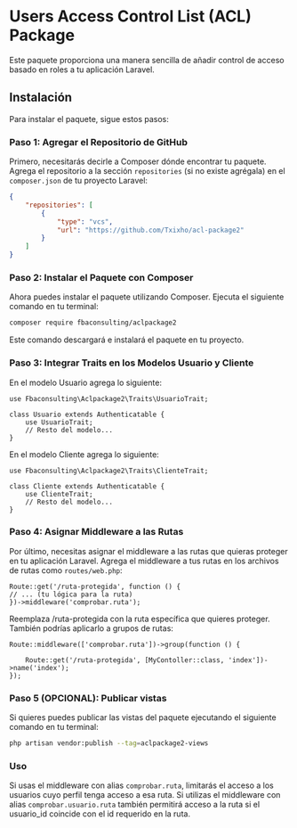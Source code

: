 # Users Access Control List (ACL) Package

Este paquete proporciona una manera sencilla de añadir control de acceso basado en roles a tu aplicación Laravel.

## Instalación

Para instalar el paquete, sigue estos pasos:

### Paso 1: Agregar el Repositorio de GitHub

Primero, necesitarás decirle a Composer dónde encontrar tu paquete. Agrega el repositorio a la sección `repositories` (si no existe agrégala) en el `composer.json` de tu proyecto Laravel:

```json
{
    "repositories": [
        {
            "type": "vcs",
            "url": "https://github.com/Txixho/acl-package2"
        }
    ]
}
```
### Paso 2: Instalar el Paquete con Composer
Ahora puedes instalar el paquete utilizando Composer. Ejecuta el siguiente comando en tu terminal:

```bash
composer require fbaconsulting/aclpackage2
```
Este comando descargará e instalará el paquete en tu proyecto.


### Paso 3: Integrar Traits en los Modelos Usuario y Cliente
En el modelo Usuario agrega lo siguiente:

```
use Fbaconsulting\Aclpackage2\Traits\UsuarioTrait;

class Usuario extends Authenticatable {
    use UsuarioTrait;
    // Resto del modelo...
}
```
En el modelo Cliente agrega lo siguiente:

```
use Fbaconsulting\Aclpackage2\Traits\ClienteTrait;

class Cliente extends Authenticatable {
    use ClienteTrait;
    // Resto del modelo...
}
```

### Paso 4: Asignar Middleware a las Rutas
Por último, necesitas asignar el middleware a las rutas que quieras proteger en tu aplicación Laravel. Agrega el middleware a tus rutas en los archivos de rutas como `routes/web.php`:

```
Route::get('/ruta-protegida', function () {
// ... (tu lógica para la ruta)
})->middleware('comprobar.ruta');
```
Reemplaza /ruta-protegida con la ruta específica que quieres proteger.
También podrías aplicarlo a grupos de rutas:

```
Route::middleware(['comprobar.ruta'])->group(function () {

    Route::get('/ruta-protegida', [MyContoller::class, 'index'])->name('index');
});
```
### Paso 5 (OPCIONAL): Publicar vistas
Si quieres puedes publicar las vistas del paquete ejecutando el siguiente comando en tu terminal:

```bash
php artisan vendor:publish --tag=aclpackage2-views
```

### Uso
Si usas el middleware con alias `comprobar.ruta`, limitarás el acceso a los usuarios cuyo perfil tenga acceso a esa ruta. Si utilizas el middleware con alias `comprobar.usuario.ruta` también permitirá acceso a la ruta si el usuario_id coincide con el id requerido en la ruta.